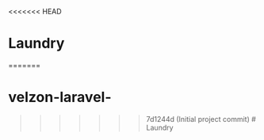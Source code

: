 <<<<<<< HEAD
# Laundry
=======
# velzon-laravel-
>>>>>>> 7d1244d (Initial project commit)
#   L a u n d r y  
 